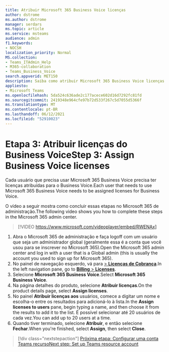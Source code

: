 ```yaml
---
title: Atribuir Microsoft 365 Business Voice licenças
author: dstrome
ms.author: dstrome
manager: serdars
ms.topic: article
ms.service: msteams
audience: admin
f1.keywords:
- NOCSH
localization_priority: Normal
MS.collection:
- Teams_ITAdmin_Help
- M365-collaboration
- Teams_Business_Voice
search.appverid: MET150
description: Saiba como atribuir Microsoft 365 Business Voice licenças a seus usuários
appliesto:
- Microsoft Teams
ms.openlocfilehash: 5da524c636ade2c177acece602d16d7292fc81fd
ms.sourcegitcommit: 2419348e964cfe97b72d533f267c5d7055d5366f
ms.translationtype: MT
ms.contentlocale: pt-BR
ms.lasthandoff: 06/12/2021
ms.locfileid: "52910023"
---
```

# <a name="step-3-assign-business-voice-licenses"></a><span data-ttu-id="4caf8-103">Etapa 3: Atribuir licenças do Business Voice</span><span class="sxs-lookup"><span data-stu-id="4caf8-103">Step 3: Assign Business Voice licenses</span></span>

<span data-ttu-id="4caf8-104">Cada usuário que precisa usar Microsoft 365 Business Voice precisa ter licenças atribuídas para o Business Voice.</span><span class="sxs-lookup"><span data-stu-id="4caf8-104">Each user that needs to use Microsoft 365 Business Voice needs to be assigned licenses for Business Voice.</span></span>

<span data-ttu-id="4caf8-105">O vídeo a seguir mostra como concluir essas etapas no Microsoft 365 de administração.</span><span class="sxs-lookup"><span data-stu-id="4caf8-105">The following video shows you how to complete these steps in the Microsoft 365 admin center.</span></span>

> [!VIDEO https://www.microsoft.com/videoplayer/embed/RWENAx]

1. <span data-ttu-id="4caf8-106">Abra o Microsoft 365 de administração e faça logoff com um usuário que seja um administrador global (geralmente essa é a conta que você usou para se inscrever no Microsoft 365).</span><span class="sxs-lookup"><span data-stu-id="4caf8-106">Open the Microsoft 365 admin center and log in with a user that is a Global admin (this is usually the account you used to sign up for Microsoft 365).</span></span>
1. <span data-ttu-id="4caf8-107">No painel de navegação esquerdo, vá para <a href="https://go.microsoft.com/fwlink/p/?linkid=842264" target="_blank">   >  **Licenças de Cobrança**</a>.</span><span class="sxs-lookup"><span data-stu-id="4caf8-107">In the left navigation pane, go to <a href="https://go.microsoft.com/fwlink/p/?linkid=842264" target="_blank">**Billing** > **Licenses**</a>.</span></span>
1. <span data-ttu-id="4caf8-108">Selecione **Microsoft 365 Business Voice**.</span><span class="sxs-lookup"><span data-stu-id="4caf8-108">Select **Microsoft 365 Business Voice**.</span></span>
1. <span data-ttu-id="4caf8-109">Na página detalhes do produto, selecione **Atribuir licenças**.</span><span class="sxs-lookup"><span data-stu-id="4caf8-109">On the product details page, select **Assign licenses**.</span></span>
1. <span data-ttu-id="4caf8-110">No painel **Atribuir licenças aos** usuários, comece a digitar um nome e escolha-o entre os resultados para adicioná-lo à lista.</span><span class="sxs-lookup"><span data-stu-id="4caf8-110">In the **Assign licenses to users** pane, begin typing a name, and then choose it from the results to add it to the list.</span></span> <span data-ttu-id="4caf8-111">É possível selecionar até 20 usuários de cada vez.</span><span class="sxs-lookup"><span data-stu-id="4caf8-111">You can add up to 20 users at a time.</span></span>
1. <span data-ttu-id="4caf8-112">Quando tiver terminado, selecione **Atribuir**, e então selecione **Fechar**.</span><span class="sxs-lookup"><span data-stu-id="4caf8-112">When you're finished, select **Assign**, then select **Close**.</span></span>



> [!div class="nextstepaction"]
> [<span data-ttu-id="4caf8-113">Próxima etapa: Configurar uma conta Teams recurso</span><span class="sxs-lookup"><span data-stu-id="4caf8-113">Next step: Set up Teams resource account</span></span>](set-up-resource-account.md)
